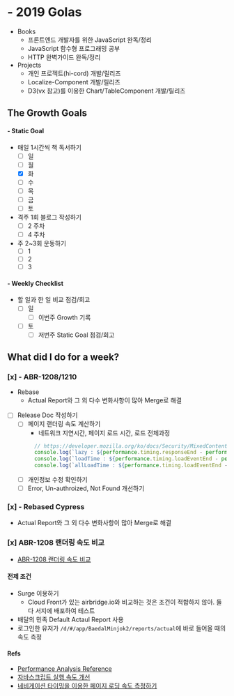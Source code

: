# - 2019 Golas
- Books
  - 프론트엔드 개발자를 위한 JavaScript 완독/정리
  - JavaScript 함수형 프로그래밍 공부
  - HTTP 완벽가이드 완독/정리
- Projects
  - 개인 프로젝트(hi-cord) 개발/릴리즈
  - Localize-Component 개발/릴리즈
  - D3(vx 참고)를 이용한 Chart/TableComponent 개발/릴리즈

## The Growth Goals
#### - Static Goal
- 매일 1시간씩 책 독서하기
  - [ ] 일
  - [ ] 월
  - [x] 화
  - [ ] 수
  - [ ] 목
  - [ ] 금
  - [ ] 토
- 격주 1회 블로그 작성하기
  - [ ] 2 주차
  - [ ] 4 주차
- 주 2~3회 운동하기
  - [ ] 1
  - [ ] 2
  - [ ] 3

#### - Weekly Checklist
- 할 일과 한 일 비교 점검/회고
  - [ ] 일
    - [ ] 이번주 Growth 기록
  - [ ] 토
    - [ ] 저번주 Static Goal 점검/회고

## What did I do for a week?
### [x] - ABR-1208/1210
- Rebase
  - Actual Report와 그 외 다수 변화사항이 많아 Merge로 해결
- [ ] Release Doc 작성하기
  - [ ] 페이지 랜더링 속도 계산하기
    - 네트워크 지연시간, 페이지 로드 시간, 로드 전체과정
    ```js
      // https://developer.mozilla.org/ko/docs/Security/MixedContent
      console.log(`lazy : ${performance.timing.responseEnd - performance.timing.fetchStart}`);
      console.log(`loadTime : ${performance.timing.loadEventEnd - performance.timing.responseEnd}`);
      console.log(`allLoadTime : ${performance.timing.loadEventEnd - performance.timing.navigationStart}`);
    ```
  - [ ] 개인정보 수정 확인하기
  - [ ] Error, Un-authroized, Not Found 개선하기

### [x] - Rebased Cypress
- Actual Report와 그 외 다수 변화사항이 많아 Merge로 해결

### [x] ABR-1208 랜더링 속도 비교
- [ABR-1208 랜더링 속도 비교](https://docs.google.com/spreadsheets/d/1HbduNMEMQVl4G0nPHAWQHDnaxWthiV3tWmcHL8irLHg/edit#gid=0)

#### 전제 조건
- Surge 이용하기
  - Cloud Front가 있는 airbridge.io와 비교하는 것은 조건이 적합하지 않아. 둘다 서지에 배포하여 테스트
- 배달의 민족 Default Actaul Report 사용
- 로그인한 유저가 `/d/#/app/BaedalMinjok2/reports/actual`에 바로 들어올 때의 속도 측정

#### Refs
- [Performance Analysis Reference](https://developers.google.com/web/tools/chrome-devtools/evaluate-performance/reference)
- [자바스크립트 실행 속도 개선](https://developers.google.com/web/tools/chrome-devtools/rendering-tools/js-execution)
- [네비게이션 타이밍을 이용한 페이지 로딩 속도 측정하기](https://www.html5rocks.com/ko/tutorials/webperformance/basics/)
